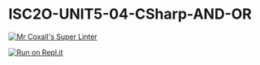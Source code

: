 # ISC2O-UNIT5-04-CSharp-AND-OR

[![Mr Coxall's Super Linter](https://github.com/Alex-Nelson-1/ISC2O-UNIT5-04-CSharp-AND-OR/workflows/Mr%20Coxall's%20Super%20Linter/badge.svg)](https://github.com/Alex-Nelson-1/ISC2O-UNIT5-04-CSharp-AND-OR/actions/)

[![Run on Repl.it](https://repl.it/badge/github/Alex-Nelson-1/ISC2O-UNIT5-04-CSharp-AND-OR)](https://repl.it/github/Alex-Nelson-1/ISC2O-UNIT5-04-CSharp-AND-OR)

